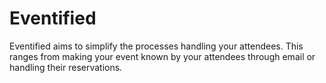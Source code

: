 # Eventified
Eventified aims to simplify the processes handling your attendees. This ranges from making your event known by your attendees through email or handling their reservations. 
